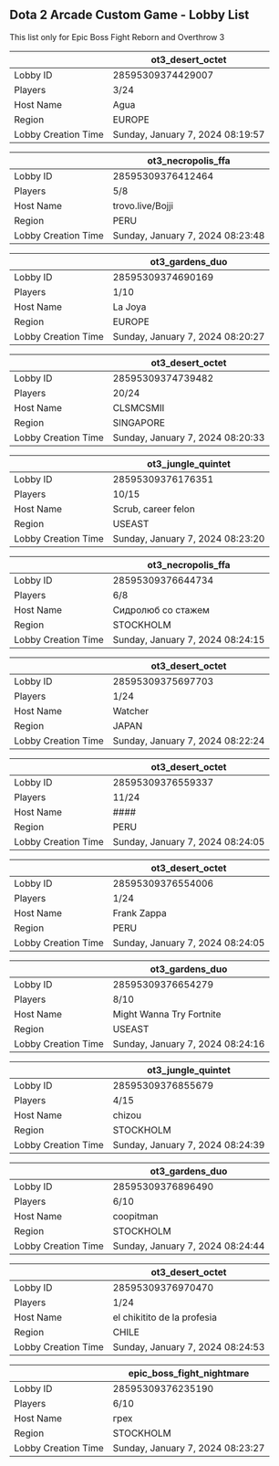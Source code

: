 ## Dota 2 Arcade Custom Game - Lobby List

This list only for Epic Boss Fight Reborn and Overthrow 3

|  | ot3_desert_octet |
| ------ | ------ |
| Lobby ID | 28595309374429007 |
| Players | 3/24 |
| Host Name | Agua |
| Region | EUROPE |
| Lobby Creation Time | Sunday, January 7, 2024 08:19:57 |


|  | ot3_necropolis_ffa |
| ------ | ------ |
| Lobby ID | 28595309376412464 |
| Players | 5/8 |
| Host Name | trovo.live/Bojji |
| Region | PERU |
| Lobby Creation Time | Sunday, January 7, 2024 08:23:48 |


|  | ot3_gardens_duo |
| ------ | ------ |
| Lobby ID | 28595309374690169 |
| Players | 1/10 |
| Host Name | La Joya |
| Region | EUROPE |
| Lobby Creation Time | Sunday, January 7, 2024 08:20:27 |


|  | ot3_desert_octet |
| ------ | ------ |
| Lobby ID | 28595309374739482 |
| Players | 20/24 |
| Host Name | CLSMCSMII |
| Region | SINGAPORE |
| Lobby Creation Time | Sunday, January 7, 2024 08:20:33 |


|  | ot3_jungle_quintet |
| ------ | ------ |
| Lobby ID | 28595309376176351 |
| Players | 10/15 |
| Host Name | Scrub, career felon |
| Region | USEAST |
| Lobby Creation Time | Sunday, January 7, 2024 08:23:20 |


|  | ot3_necropolis_ffa |
| ------ | ------ |
| Lobby ID | 28595309376644734 |
| Players | 6/8 |
| Host Name | Сидролюб со стажем |
| Region | STOCKHOLM |
| Lobby Creation Time | Sunday, January 7, 2024 08:24:15 |


|  | ot3_desert_octet |
| ------ | ------ |
| Lobby ID | 28595309375697703 |
| Players | 1/24 |
| Host Name | Watcher |
| Region | JAPAN |
| Lobby Creation Time | Sunday, January 7, 2024 08:22:24 |


|  | ot3_desert_octet |
| ------ | ------ |
| Lobby ID | 28595309376559337 |
| Players | 11/24 |
| Host Name | #### |
| Region | PERU |
| Lobby Creation Time | Sunday, January 7, 2024 08:24:05 |


|  | ot3_desert_octet |
| ------ | ------ |
| Lobby ID | 28595309376554006 |
| Players | 1/24 |
| Host Name | Frank Zappa |
| Region | PERU |
| Lobby Creation Time | Sunday, January 7, 2024 08:24:05 |


|  | ot3_gardens_duo |
| ------ | ------ |
| Lobby ID | 28595309376654279 |
| Players | 8/10 |
| Host Name | Might Wanna Try Fortnite |
| Region | USEAST |
| Lobby Creation Time | Sunday, January 7, 2024 08:24:16 |


|  | ot3_jungle_quintet |
| ------ | ------ |
| Lobby ID | 28595309376855679 |
| Players | 4/15 |
| Host Name | chizou |
| Region | STOCKHOLM |
| Lobby Creation Time | Sunday, January 7, 2024 08:24:39 |


|  | ot3_gardens_duo |
| ------ | ------ |
| Lobby ID | 28595309376896490 |
| Players | 6/10 |
| Host Name | coopitman |
| Region | STOCKHOLM |
| Lobby Creation Time | Sunday, January 7, 2024 08:24:44 |


|  | ot3_desert_octet |
| ------ | ------ |
| Lobby ID | 28595309376970470 |
| Players | 1/24 |
| Host Name | el chikitito de la profesia |
| Region | CHILE |
| Lobby Creation Time | Sunday, January 7, 2024 08:24:53 |


|  | epic_boss_fight_nightmare |
| ------ | ------ |
| Lobby ID | 28595309376235190 |
| Players | 6/10 |
| Host Name | грех |
| Region | STOCKHOLM |
| Lobby Creation Time | Sunday, January 7, 2024 08:23:27 |


